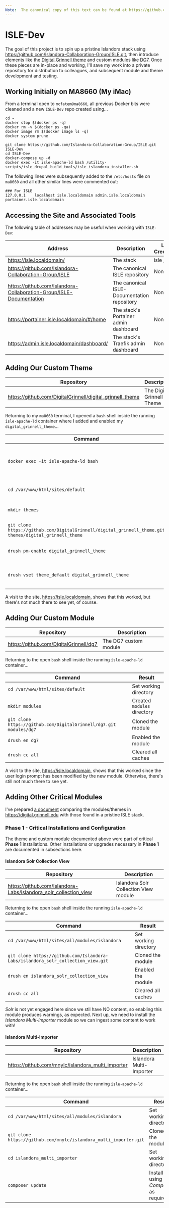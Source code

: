 ```yaml
---
Note:  The canonical copy of this text can be found at https://github.com/DigitalGrinnell/ISLE-Documentation/blob/master/ISLE-Dev.md.
---
```

# ISLE-Dev

The goal of this project is to spin up a pristine Islandora stack using https://github.com/Islandora-Collaboration-Group/ISLE.git, then introduce elements like the [Digital Grinnell theme](https://github.com/DigitalGrinnell/digital_grinnell_theme) and custom modules like [DG7](https://github.com/DigitalGrinnell/dg7).  Once these pieces are in-place and working, I'll save my work into a private repository for distribution to colleagues, and subsequent module and theme development and testing.

## Working Initially on MA8660 (My iMac)

From a terminal open to `mcfatem@ma8660`, all previous Docker bits were cleaned and a new `ISLE-Dev` repo created using...

```
cd ~
docker stop $(docker ps -q)
docker rm -v $(docker ps -qa)
docker image rm $(docker image ls -q)
docker system prune

git clone https://github.com/Islandora-Collaboration-Group/ISLE.git ISLE-Dev
cd ISLE-Dev
docker-compose up -d
docker exec -it isle-apache-ld bash /utility-scripts/isle_drupal_build_tools/isle_islandora_installer.sh
```

The following lines were subsequently added to the `/etc/hosts` file on `ma8660` and all other similar lines were commented out:
```
### For ISLE
127.0.0.1    localhost isle.localdomain admin.isle.localdomain portainer.isle.localdomain
```

## Accessing the Site and Associated Tools

The following table of addresses may be useful when working with `ISLE-Dev`:

Address | Description | Login Credentials
--- | --- | ---
https://isle.localdomain/  | The stack | isle / isle
https://github.com/Islandora-Collaboration-Group/ISLE | The canonical ISLE repository | None
https://github.com/Islandora-Collaboration-Group/ISLE-Documentation  | The canonical ISLE-Documentation repository | None
https://portainer.isle.localdomain/#/home | The stack's Portainer admin dashboard | None
https://admin.isle.localdomain/dashboard/ | The stack's Traefik admin dashboard | None

## Adding Our Custom Theme

Repository | Description
--- | ---
https://github.com/DigitalGrinnell/digital_grinnell_theme | The Digital Grinnell Theme

Returning to my `ma8660` terminal, I opened a `bash` shell inside the running `isle-apache-ld` container where I added and enabled my `digital_grinnell_theme`...

Command | Result
--- | ---
`docker exec -it isle-apache-ld bash` | Opened `bash` terminal in `isle-apache-ld`  
`cd /var/www/html/sites/default` | Set working directory
`mkdir themes` | Created `themes` directory
`git clone https://github.com/DigitalGrinnell/digital_grinnell_theme.git themes/digital_grinnell_theme` | Cloned the theme
`drush pm-enable digital_grinnell_theme` | Enabled the theme
`drush vset theme_default digital_grinnell_theme` | Set theme as default  

A visit to the site, https://isle.localdomain, shows that this worked, but there's not much there to see yet, of course.

## Adding Our Custom Module

Repository | Description
--- | ---
https://github.com/DigitalGrinnell/dg7 | The DG7 custom module

Returning to the open `bash` shell inside the running `isle-apache-ld` container...

Command | Result
--- | ---
`cd /var/www/html/sites/default` | Set working directory
`mkdir modules` | Created `modules` directory
`git clone https://github.com/DigitalGrinnell/dg7.git modules/dg7` | Cloned the module
`drush en dg7` | Enabled the module
`drush cc all` | Cleared all caches  

A visit to the site, https://isle.localdomain, shows that this worked since the user login prompt has been modified by the new module.  Otherwise, there's still not much there to see yet.

## Adding Other Critical Modules

I've prepared [a document](https://github.com/DigitalGrinnell/ISLE-Documentation/blob/master/Module-Comparison.md) comparing the modules/themes in https://digital.grinnell.edu with those found in a pristine ISLE stack.  

### Phase 1 - Critical Installations and Configuration

The theme and custom module documented above were part of critical **Phase 1** installations.  Other installations or upgrades necessary in **Phase 1** are documented in subsections here.

#### Islandora Solr Collection View
Repository | Description
--- | ---
https://github.com/Islandora-Labs/islandora_solr_collection_view | Islandora Solr Collection View module

Returning to the open `bash` shell inside the running `isle-apache-ld` container...

Command | Result
--- | ---
`cd /var/www/html/sites/all/modules/islandora` | Set working directory
`git clone https://github.com/Islandora-Labs/islandora_solr_collection_view.git` | Cloned the module
`drush en islandora_solr_collection_view` | Enabled the module
`drush cc all` | Cleared all caches  

*Solr* is not yet engaged here since we stil have NO content, so enabling this module produces warnings, as expected.  Next up, we need to install the *Islandora Multi-Importer* module so we can ingest some content to work with!

#### Islandora Multi-Importer
Repository | Description
--- | ---
https://github.com/mnylc/islandora_multi_importer | Islandora Multi-Importer

Returning to the open `bash` shell inside the running `isle-apache-ld` container...

Command | Result
--- | ---
`cd /var/www/html/sites/all/modules/islandora` | Set working directory
`git clone https://github.com/mnylc/islandora_multi_importer.git` | Cloned the module
`cd islandora_multi_importer` | Set working directory
`composer update` | Install using *Composer* as required
